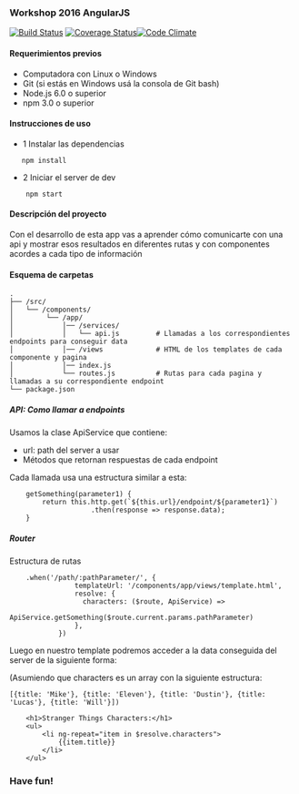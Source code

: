### Workshop 2016 AngularJS

[travis-image]: https://travis-ci.org/gpincheiraa/workshop2016-nodeconfar-angular.png
[travis-url]: https://travis-ci.org/gpincheiraa/workshop2016-nodeconfar-angular

[coveralls-image]:https://coveralls.io/repos/github/gpincheiraa/workshop2016-nodeconfar-angular/badge.svg?branch=master
[coveralls-url]: https://coveralls.io/github/gpincheiraa/workshop2016-nodeconfar-angular?branch=master

[codeclimate-image]: https://codeclimate.com/github/gpincheiraa/workshop2016-nodeconfar-angular/badges/gpa.svg
[codeclimate-url]: https://codeclimate.com/github/gpincheiraa/workshop2016-nodeconfar-angular

[![Build Status][travis-image]][travis-url] [![Coverage Status][coveralls-image]][coveralls-url][![Code Climate][codeclimate-image]][codeclimate-url]

#### Requerimientos previos


- Computadora con Linux o Windows
- Git (si estás en Windows usá la consola de Git bash)
- Node.js 6.0 o superior
- npm 3.0 o superior


#### Instrucciones de uso


- 1 Instalar las dependencias


```
   npm install
```


- 2 Iniciar el server de dev


```
    npm start
```


#### Descripción del proyecto
Con el desarrollo de esta app vas a aprender cómo comunicarte con una api y mostrar esos resultados en diferentes rutas y con componentes acordes a cada tipo de información


#### Esquema de carpetas


```
.
├── /src/
│   └── /components/          
│        └── /app/                
│            │── /services/
│            │   └── api.js         # Llamadas a los correspondientes endpoints para conseguir data
│            │── /views             # HTML de los templates de cada componente y pagina
│            │── index.js           
│            └── routes.js          # Rutas para cada pagina y llamadas a su correspondiente endpoint
└── package.json        
```


##### API: Como llamar a endpoints


Usamos la clase ApiService que contiene:


- url: path del server a usar
- Métodos que retornan respuestas de cada endpoint


Cada llamada usa una estructura similar a esta:

```
    getSomething(parameter1) {
        return this.http.get(`${this.url}/endpoint/${parameter1}`)
                    .then(response => response.data);
    }

```
##### Router


Estructura de rutas


```
    .when('/path/:pathParameter/', {
                templateUrl: '/components/app/views/template.html',
                resolve: {
                  characters: ($route, ApiService) =>
                      ApiService.getSomething($route.current.params.pathParameter)
                },
            })
```

Luego en nuestro template podremos acceder a la data conseguida del server de la siguiente forma:


(Asumiendo que characters es un array con la siguiente estructura:
```
[{title: 'Mike'}, {title: 'Eleven'}, {title: 'Dustin'}, {title: 'Lucas'}, {title: 'Will'}])
```


```
    <h1>Stranger Things Characters:</h1>
    <ul>
        <li ng-repeat="item in $resolve.characters">
            {{item.title}}
        </li>
    </ul>
```


### Have fun!
